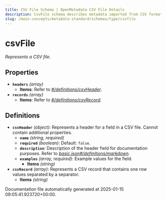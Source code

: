 ```yaml
---
title: CSV File Schema | OpenMetadata CSV File Details
description: CsvFile schema describes metadata imported from CSV format including column mappings and errors.
slug: /main-concepts/metadata-standard/schemas/type/csvfile
---
```


# csvFile

*Represents a CSV file.*

## Properties

- **`headers`** *(array)*
  - **Items**: Refer to *[#/definitions/csvHeader](#definitions/csvHeader)*.
- **`records`** *(array)*
  - **Items**: Refer to *[#/definitions/csvRecord](#definitions/csvRecord)*.
## Definitions

- **`csvHeader`** *(object)*: Represents a header for a field in a CSV file. Cannot contain additional properties.
  - **`name`** *(string, required)*
  - **`required`** *(boolean)*: Default: `false`.
  - **`description`**: Description of the header field for documentation purposes. Refer to *[basic.json#/definitions/markdown](#sic.json#/definitions/markdown)*.
  - **`examples`** *(array, required)*: Example values for the field.
    - **Items** *(string)*
- **`csvRecord`** *(array)*: Represents a CSV record that contains one row values separated by a separator.
  - **Items** *(string)*


Documentation file automatically generated at 2025-01-15 09:05:41.923720+00:00.
